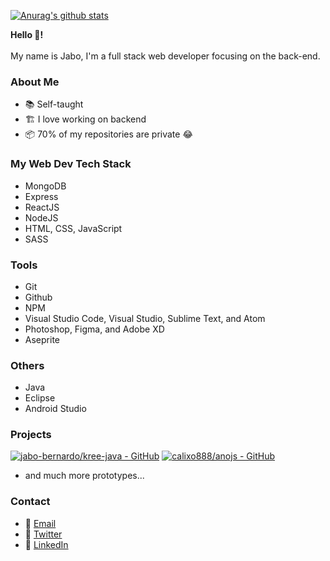 [![Anurag's github stats](https://github-readme-stats.vercel.app/api?username=jabo-bernardo&show_icons=true&theme=radical)](https://github.com/jabo-bernardo/)

<b>Hello 👋!</b><br><br>
My name is Jabo, I'm a full stack web developer focusing on the back-end.

### About Me
- 📚 Self-taught
- 🏗 I love working on backend
- 📦 70% of my repositories are private 😂

### My Web Dev Tech Stack
- MongoDB
- Express
- ReactJS
- NodeJS
- HTML, CSS, JavaScript
- SASS

### Tools
- Git
- Github
- NPM
- Visual Studio Code, Visual Studio, Sublime Text, and Atom
- Photoshop, Figma, and Adobe XD
- Aseprite

### Others
- Java
- Eclipse
- Android Studio


### Projects
[![jabo-bernardo/kree-java - GitHub](https://gh-card.dev/repos/jabo-bernardo/kree-java.svg)](https://github.com/jabo-bernardo/kree-java)
[![calixo888/anojs - GitHub](https://gh-card.dev/repos/calixo888/anojs.svg)](https://github.com/calixo888/anojs)
- and much more prototypes...

### Contact
- 📩 [Email](mailto://joelvincent.work@gmail.com)
- 🐤 [Twitter](https://twitter.com/codejabo)
- 💼 [LinkedIn](https://www.linkedin.com/in/codejabo)
